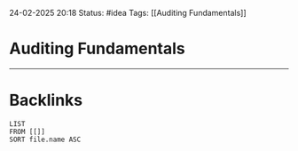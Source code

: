 24-02-2025 20:18
Status: #idea
Tags: [[Auditing Fundamentals]]

# Auditing Fundamentals







---
# Backlinks

```dataview
LIST
FROM [[]]
SORT file.name ASC
```
